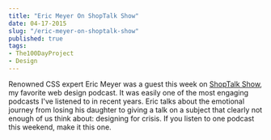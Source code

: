 ```yaml
---
title: "Eric Meyer On ShopTalk Show"
date: 04-17-2015
slug: "/eric-meyer-on-shoptalk-show"
published: true
tags:
- The100DayProject
- Design
---
```


Renowned CSS expert Eric Meyer was a guest this week on [ShopTalk Show](http://shoptalkshow.com/episodes/161-with-eric-meyer/), my favorite web design podcast. It was easily one of the most engaging podcasts I've listened to in recent years. Eric talks about the emotional journey from losing his daughter to giving a talk on a subject that clearly not enough of us think about: designing for crisis. If you listen to one podcast this weekend, make it this one.
